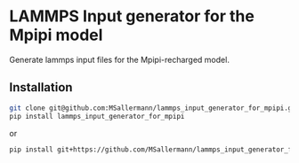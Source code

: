 # LAMMPS Input generator for the Mpipi model

Generate lammps input files for the Mpipi-recharged model.

## Installation

```bash
git clone git@github.com:MSallermann/lammps_input_generator_for_mpipi.git
pip install lammps_input_generator_for_mpipi
```

or

```bash
pip install git+https://github.com/MSallermann/lammps_input_generator_for_mpipi.git
```
